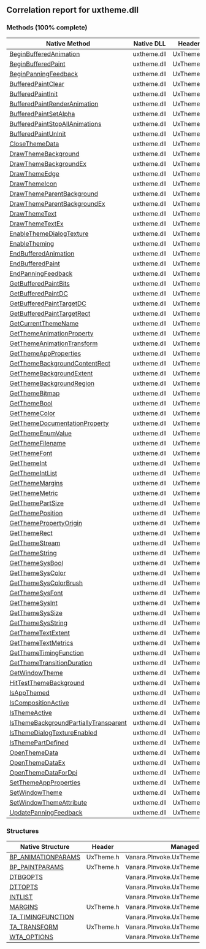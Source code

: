 ## Correlation report for uxtheme.dll  
### Methods (100% complete)  
Native Method | Native DLL | Header | Managed Method  
--- | --- | --- | ---  
[BeginBufferedAnimation](https://www.google.com/search?num=5&q=BeginBufferedAnimation+site%3Amsdn.microsoft.com) | uxtheme.dll | UxTheme.h | Vanara.PInvoke.UxTheme.BeginBufferedAnimation  
[BeginBufferedPaint](https://www.google.com/search?num=5&q=BeginBufferedPaint+site%3Amsdn.microsoft.com) | uxtheme.dll | UxTheme.h | Vanara.PInvoke.UxTheme.BeginBufferedPaint  
[BeginPanningFeedback](https://www.google.com/search?num=5&q=BeginPanningFeedback+site%3Amsdn.microsoft.com) | uxtheme.dll | UxTheme.h | Vanara.PInvoke.UxTheme.BeginPanningFeedback  
[BufferedPaintClear](https://www.google.com/search?num=5&q=BufferedPaintClear+site%3Amsdn.microsoft.com) | uxtheme.dll | UxTheme.h | Vanara.PInvoke.UxTheme.BufferedPaintClear  
[BufferedPaintInit](https://www.google.com/search?num=5&q=BufferedPaintInit+site%3Amsdn.microsoft.com) | uxtheme.dll | UxTheme.h | Vanara.PInvoke.UxTheme.BufferedPaintInit  
[BufferedPaintRenderAnimation](https://www.google.com/search?num=5&q=BufferedPaintRenderAnimation+site%3Amsdn.microsoft.com) | uxtheme.dll | UxTheme.h | Vanara.PInvoke.UxTheme.BufferedPaintRenderAnimation  
[BufferedPaintSetAlpha](https://www.google.com/search?num=5&q=BufferedPaintSetAlpha+site%3Amsdn.microsoft.com) | uxtheme.dll | UxTheme.h | Vanara.PInvoke.UxTheme.BufferedPaintSetAlpha  
[BufferedPaintStopAllAnimations](https://www.google.com/search?num=5&q=BufferedPaintStopAllAnimations+site%3Amsdn.microsoft.com) | uxtheme.dll | UxTheme.h | Vanara.PInvoke.UxTheme.BufferedPaintStopAllAnimations  
[BufferedPaintUnInit](https://www.google.com/search?num=5&q=BufferedPaintUnInit+site%3Amsdn.microsoft.com) | uxtheme.dll | UxTheme.h | Vanara.PInvoke.UxTheme.BufferedPaintUnInit  
[CloseThemeData](https://www.google.com/search?num=5&q=CloseThemeData+site%3Amsdn.microsoft.com) | uxtheme.dll | UxTheme.h | Vanara.PInvoke.UxTheme.CloseThemeData  
[DrawThemeBackground](https://www.google.com/search?num=5&q=DrawThemeBackground+site%3Amsdn.microsoft.com) | uxtheme.dll | UxTheme.h | Vanara.PInvoke.UxTheme.DrawThemeBackground  
[DrawThemeBackgroundEx](https://www.google.com/search?num=5&q=DrawThemeBackgroundEx+site%3Amsdn.microsoft.com) | uxtheme.dll | UxTheme.h | Vanara.PInvoke.UxTheme.DrawThemeBackgroundEx  
[DrawThemeEdge](https://www.google.com/search?num=5&q=DrawThemeEdge+site%3Amsdn.microsoft.com) | uxtheme.dll | UxTheme.h | Vanara.PInvoke.UxTheme.DrawThemeEdge  
[DrawThemeIcon](https://www.google.com/search?num=5&q=DrawThemeIcon+site%3Amsdn.microsoft.com) | uxtheme.dll | UxTheme.h | Vanara.PInvoke.UxTheme.DrawThemeIcon  
[DrawThemeParentBackground](https://www.google.com/search?num=5&q=DrawThemeParentBackground+site%3Amsdn.microsoft.com) | uxtheme.dll | UxTheme.h | Vanara.PInvoke.UxTheme.DrawThemeParentBackground  
[DrawThemeParentBackgroundEx](https://www.google.com/search?num=5&q=DrawThemeParentBackgroundEx+site%3Amsdn.microsoft.com) | uxtheme.dll | UxTheme.h | Vanara.PInvoke.UxTheme.DrawThemeParentBackgroundEx  
[DrawThemeText](https://www.google.com/search?num=5&q=DrawThemeText+site%3Amsdn.microsoft.com) | uxtheme.dll | UxTheme.h | Vanara.PInvoke.UxTheme.DrawThemeText  
[DrawThemeTextEx](https://www.google.com/search?num=5&q=DrawThemeTextEx+site%3Amsdn.microsoft.com) | uxtheme.dll | UxTheme.h | Vanara.PInvoke.UxTheme.DrawThemeTextEx  
[EnableThemeDialogTexture](https://www.google.com/search?num=5&q=EnableThemeDialogTexture+site%3Amsdn.microsoft.com) | uxtheme.dll | UxTheme.h | Vanara.PInvoke.UxTheme.EnableThemeDialogTexture  
[EnableTheming](https://www.google.com/search?num=5&q=EnableTheming+site%3Amsdn.microsoft.com) | uxtheme.dll | UxTheme.h | Vanara.PInvoke.UxTheme.EnableTheming  
[EndBufferedAnimation](https://www.google.com/search?num=5&q=EndBufferedAnimation+site%3Amsdn.microsoft.com) | uxtheme.dll | UxTheme.h | Vanara.PInvoke.UxTheme.EndBufferedAnimation  
[EndBufferedPaint](https://www.google.com/search?num=5&q=EndBufferedPaint+site%3Amsdn.microsoft.com) | uxtheme.dll | UxTheme.h | Vanara.PInvoke.UxTheme.EndBufferedPaint  
[EndPanningFeedback](https://www.google.com/search?num=5&q=EndPanningFeedback+site%3Amsdn.microsoft.com) | uxtheme.dll | UxTheme.h | Vanara.PInvoke.UxTheme.EndPanningFeedback  
[GetBufferedPaintBits](https://www.google.com/search?num=5&q=GetBufferedPaintBits+site%3Amsdn.microsoft.com) | uxtheme.dll | UxTheme.h | Vanara.PInvoke.UxTheme.GetBufferedPaintBits  
[GetBufferedPaintDC](https://www.google.com/search?num=5&q=GetBufferedPaintDC+site%3Amsdn.microsoft.com) | uxtheme.dll | UxTheme.h | Vanara.PInvoke.UxTheme.GetBufferedPaintDC  
[GetBufferedPaintTargetDC](https://www.google.com/search?num=5&q=GetBufferedPaintTargetDC+site%3Amsdn.microsoft.com) | uxtheme.dll | UxTheme.h | Vanara.PInvoke.UxTheme.GetBufferedPaintTargetDC  
[GetBufferedPaintTargetRect](https://www.google.com/search?num=5&q=GetBufferedPaintTargetRect+site%3Amsdn.microsoft.com) | uxtheme.dll | UxTheme.h | Vanara.PInvoke.UxTheme.GetBufferedPaintTargetRect  
[GetCurrentThemeName](https://www.google.com/search?num=5&q=GetCurrentThemeName+site%3Amsdn.microsoft.com) | uxtheme.dll | UxTheme.h | Vanara.PInvoke.UxTheme.GetCurrentThemeName  
[GetThemeAnimationProperty](https://www.google.com/search?num=5&q=GetThemeAnimationProperty+site%3Amsdn.microsoft.com) | uxtheme.dll | UxTheme.h | Vanara.PInvoke.UxTheme.GetThemeAnimationProperty  
[GetThemeAnimationTransform](https://www.google.com/search?num=5&q=GetThemeAnimationTransform+site%3Amsdn.microsoft.com) | uxtheme.dll | UxTheme.h | Vanara.PInvoke.UxTheme.GetThemeAnimationTransform  
[GetThemeAppProperties](https://www.google.com/search?num=5&q=GetThemeAppProperties+site%3Amsdn.microsoft.com) | uxtheme.dll | UxTheme.h | Vanara.PInvoke.UxTheme.GetThemeAppProperties  
[GetThemeBackgroundContentRect](https://www.google.com/search?num=5&q=GetThemeBackgroundContentRect+site%3Amsdn.microsoft.com) | uxtheme.dll | UxTheme.h | Vanara.PInvoke.UxTheme.GetThemeBackgroundContentRect  
[GetThemeBackgroundExtent](https://www.google.com/search?num=5&q=GetThemeBackgroundExtent+site%3Amsdn.microsoft.com) | uxtheme.dll | UxTheme.h | Vanara.PInvoke.UxTheme.GetThemeBackgroundExtent  
[GetThemeBackgroundRegion](https://www.google.com/search?num=5&q=GetThemeBackgroundRegion+site%3Amsdn.microsoft.com) | uxtheme.dll | UxTheme.h | Vanara.PInvoke.UxTheme.GetThemeBackgroundRegion  
[GetThemeBitmap](https://www.google.com/search?num=5&q=GetThemeBitmap+site%3Amsdn.microsoft.com) | uxtheme.dll | UxTheme.h | Vanara.PInvoke.UxTheme.GetThemeBitmap  
[GetThemeBool](https://www.google.com/search?num=5&q=GetThemeBool+site%3Amsdn.microsoft.com) | uxtheme.dll | UxTheme.h | Vanara.PInvoke.UxTheme.GetThemeBool  
[GetThemeColor](https://www.google.com/search?num=5&q=GetThemeColor+site%3Amsdn.microsoft.com) | uxtheme.dll | UxTheme.h | Vanara.PInvoke.UxTheme.GetThemeColor  
[GetThemeDocumentationProperty](https://www.google.com/search?num=5&q=GetThemeDocumentationProperty+site%3Amsdn.microsoft.com) | uxtheme.dll | UxTheme.h | Vanara.PInvoke.UxTheme.GetThemeDocumentationProperty  
[GetThemeEnumValue](https://www.google.com/search?num=5&q=GetThemeEnumValue+site%3Amsdn.microsoft.com) | uxtheme.dll | UxTheme.h | Vanara.PInvoke.UxTheme.GetThemeEnumValue  
[GetThemeFilename](https://www.google.com/search?num=5&q=GetThemeFilename+site%3Amsdn.microsoft.com) | uxtheme.dll | UxTheme.h | Vanara.PInvoke.UxTheme.GetThemeFilename  
[GetThemeFont](https://www.google.com/search?num=5&q=GetThemeFont+site%3Amsdn.microsoft.com) | uxtheme.dll | UxTheme.h | Vanara.PInvoke.UxTheme.GetThemeFont  
[GetThemeInt](https://www.google.com/search?num=5&q=GetThemeInt+site%3Amsdn.microsoft.com) | uxtheme.dll | UxTheme.h | Vanara.PInvoke.UxTheme.GetThemeInt  
[GetThemeIntList](https://www.google.com/search?num=5&q=GetThemeIntList+site%3Amsdn.microsoft.com) | uxtheme.dll | UxTheme.h | Vanara.PInvoke.UxTheme.GetThemeIntList  
[GetThemeMargins](https://www.google.com/search?num=5&q=GetThemeMargins+site%3Amsdn.microsoft.com) | uxtheme.dll | UxTheme.h | Vanara.PInvoke.UxTheme.GetThemeMargins  
[GetThemeMetric](https://www.google.com/search?num=5&q=GetThemeMetric+site%3Amsdn.microsoft.com) | uxtheme.dll | UxTheme.h | Vanara.PInvoke.UxTheme.GetThemeMetric  
[GetThemePartSize](https://www.google.com/search?num=5&q=GetThemePartSize+site%3Amsdn.microsoft.com) | uxtheme.dll | UxTheme.h | Vanara.PInvoke.UxTheme.GetThemePartSize  
[GetThemePosition](https://www.google.com/search?num=5&q=GetThemePosition+site%3Amsdn.microsoft.com) | uxtheme.dll | UxTheme.h | Vanara.PInvoke.UxTheme.GetThemePosition  
[GetThemePropertyOrigin](https://www.google.com/search?num=5&q=GetThemePropertyOrigin+site%3Amsdn.microsoft.com) | uxtheme.dll | UxTheme.h | Vanara.PInvoke.UxTheme.GetThemePropertyOrigin  
[GetThemeRect](https://www.google.com/search?num=5&q=GetThemeRect+site%3Amsdn.microsoft.com) | uxtheme.dll | UxTheme.h | Vanara.PInvoke.UxTheme.GetThemeRect  
[GetThemeStream](https://www.google.com/search?num=5&q=GetThemeStream+site%3Amsdn.microsoft.com) | uxtheme.dll | UxTheme.h | Vanara.PInvoke.UxTheme.GetThemeStream  
[GetThemeString](https://www.google.com/search?num=5&q=GetThemeString+site%3Amsdn.microsoft.com) | uxtheme.dll | UxTheme.h | Vanara.PInvoke.UxTheme.GetThemeString  
[GetThemeSysBool](https://www.google.com/search?num=5&q=GetThemeSysBool+site%3Amsdn.microsoft.com) | uxtheme.dll | UxTheme.h | Vanara.PInvoke.UxTheme.GetThemeSysBool  
[GetThemeSysColor](https://www.google.com/search?num=5&q=GetThemeSysColor+site%3Amsdn.microsoft.com) | uxtheme.dll | UxTheme.h | Vanara.PInvoke.UxTheme.GetThemeSysColor  
[GetThemeSysColorBrush](https://www.google.com/search?num=5&q=GetThemeSysColorBrush+site%3Amsdn.microsoft.com) | uxtheme.dll | UxTheme.h | Vanara.PInvoke.UxTheme.GetThemeSysColorBrush  
[GetThemeSysFont](https://www.google.com/search?num=5&q=GetThemeSysFont+site%3Amsdn.microsoft.com) | uxtheme.dll | UxTheme.h | Vanara.PInvoke.UxTheme.GetThemeSysFont  
[GetThemeSysInt](https://www.google.com/search?num=5&q=GetThemeSysInt+site%3Amsdn.microsoft.com) | uxtheme.dll | UxTheme.h | Vanara.PInvoke.UxTheme.GetThemeSysInt  
[GetThemeSysSize](https://www.google.com/search?num=5&q=GetThemeSysSize+site%3Amsdn.microsoft.com) | uxtheme.dll | UxTheme.h | Vanara.PInvoke.UxTheme.GetThemeSysSize  
[GetThemeSysString](https://www.google.com/search?num=5&q=GetThemeSysString+site%3Amsdn.microsoft.com) | uxtheme.dll | UxTheme.h | Vanara.PInvoke.UxTheme.GetThemeSysString  
[GetThemeTextExtent](https://www.google.com/search?num=5&q=GetThemeTextExtent+site%3Amsdn.microsoft.com) | uxtheme.dll | UxTheme.h | Vanara.PInvoke.UxTheme.GetThemeTextExtent  
[GetThemeTextMetrics](https://www.google.com/search?num=5&q=GetThemeTextMetrics+site%3Amsdn.microsoft.com) | uxtheme.dll | UxTheme.h | Vanara.PInvoke.UxTheme.GetThemeTextMetrics  
[GetThemeTimingFunction](https://www.google.com/search?num=5&q=GetThemeTimingFunction+site%3Amsdn.microsoft.com) | uxtheme.dll | UxTheme.h | Vanara.PInvoke.UxTheme.GetThemeTimingFunction  
[GetThemeTransitionDuration](https://www.google.com/search?num=5&q=GetThemeTransitionDuration+site%3Amsdn.microsoft.com) | uxtheme.dll | UxTheme.h | Vanara.PInvoke.UxTheme.GetThemeTransitionDuration  
[GetWindowTheme](https://www.google.com/search?num=5&q=GetWindowTheme+site%3Amsdn.microsoft.com) | uxtheme.dll | UxTheme.h | Vanara.PInvoke.UxTheme.GetWindowTheme  
[HitTestThemeBackground](https://www.google.com/search?num=5&q=HitTestThemeBackground+site%3Amsdn.microsoft.com) | uxtheme.dll | UxTheme.h | Vanara.PInvoke.UxTheme.HitTestThemeBackground  
[IsAppThemed](https://www.google.com/search?num=5&q=IsAppThemed+site%3Amsdn.microsoft.com) | uxtheme.dll | UxTheme.h | Vanara.PInvoke.UxTheme.IsAppThemed  
[IsCompositionActive](https://www.google.com/search?num=5&q=IsCompositionActive+site%3Amsdn.microsoft.com) | uxtheme.dll | UxTheme.h | Vanara.PInvoke.UxTheme.IsCompositionActive  
[IsThemeActive](https://www.google.com/search?num=5&q=IsThemeActive+site%3Amsdn.microsoft.com) | uxtheme.dll | UxTheme.h | Vanara.PInvoke.UxTheme.IsThemeActive  
[IsThemeBackgroundPartiallyTransparent](https://www.google.com/search?num=5&q=IsThemeBackgroundPartiallyTransparent+site%3Amsdn.microsoft.com) | uxtheme.dll | UxTheme.h | Vanara.PInvoke.UxTheme.IsThemeBackgroundPartiallyTransparent  
[IsThemeDialogTextureEnabled](https://www.google.com/search?num=5&q=IsThemeDialogTextureEnabled+site%3Amsdn.microsoft.com) | uxtheme.dll | UxTheme.h | Vanara.PInvoke.UxTheme.IsThemeDialogTextureEnabled  
[IsThemePartDefined](https://www.google.com/search?num=5&q=IsThemePartDefined+site%3Amsdn.microsoft.com) | uxtheme.dll | UxTheme.h | Vanara.PInvoke.UxTheme.IsThemePartDefined  
[OpenThemeData](https://www.google.com/search?num=5&q=OpenThemeData+site%3Amsdn.microsoft.com) | uxtheme.dll | UxTheme.h | Vanara.PInvoke.UxTheme.OpenThemeData  
[OpenThemeDataEx](https://www.google.com/search?num=5&q=OpenThemeDataEx+site%3Amsdn.microsoft.com) | uxtheme.dll | UxTheme.h | Vanara.PInvoke.UxTheme.OpenThemeDataEx  
[OpenThemeDataForDpi](https://www.google.com/search?num=5&q=OpenThemeDataForDpi+site%3Amsdn.microsoft.com) | uxtheme.dll | UxTheme.h | Vanara.PInvoke.UxTheme.OpenThemeDataForDpi  
[SetThemeAppProperties](https://www.google.com/search?num=5&q=SetThemeAppProperties+site%3Amsdn.microsoft.com) | uxtheme.dll | UxTheme.h | Vanara.PInvoke.UxTheme.SetThemeAppProperties  
[SetWindowTheme](https://www.google.com/search?num=5&q=SetWindowTheme+site%3Amsdn.microsoft.com) | uxtheme.dll | UxTheme.h | Vanara.PInvoke.UxTheme.SetWindowTheme  
[SetWindowThemeAttribute](https://www.google.com/search?num=5&q=SetWindowThemeAttribute+site%3Amsdn.microsoft.com) | uxtheme.dll | UxTheme.h | Vanara.PInvoke.UxTheme.SetWindowThemeAttribute  
[UpdatePanningFeedback](https://www.google.com/search?num=5&q=UpdatePanningFeedback+site%3Amsdn.microsoft.com) | uxtheme.dll | UxTheme.h | Vanara.PInvoke.UxTheme.UpdatePanningFeedback  
### Structures  
Native Structure | Header | Managed Structure  
--- | --- | ---  
[BP_ANIMATIONPARAMS](https://www.google.com/search?num=5&q=BP_ANIMATIONPARAMS+site%3Amsdn.microsoft.com) | UxTheme.h | Vanara.PInvoke.UxTheme+BP_ANIMATIONPARAMS  
[BP_PAINTPARAMS](https://www.google.com/search?num=5&q=BP_PAINTPARAMS+site%3Amsdn.microsoft.com) | UxTheme.h | Vanara.PInvoke.UxTheme+BP_PAINTPARAMS  
[DTBGOPTS](https://www.google.com/search?num=5&q=DTBGOPTS+site%3Amsdn.microsoft.com) |  | Vanara.PInvoke.UxTheme+DTBGOPTS  
[DTTOPTS](https://www.google.com/search?num=5&q=DTTOPTS+site%3Amsdn.microsoft.com) |  | Vanara.PInvoke.UxTheme+DTTOPTS  
[INTLIST](https://www.google.com/search?num=5&q=INTLIST+site%3Amsdn.microsoft.com) |  | Vanara.PInvoke.UxTheme+INTLIST  
[MARGINS](https://www.google.com/search?num=5&q=MARGINS+site%3Amsdn.microsoft.com) | UxTheme.h | Vanara.PInvoke.UxTheme+MARGINS  
[TA_TIMINGFUNCTION](https://www.google.com/search?num=5&q=TA_TIMINGFUNCTION+site%3Amsdn.microsoft.com) |  | Vanara.PInvoke.UxTheme+TA_TIMINGFUNCTION  
[TA_TRANSFORM](https://www.google.com/search?num=5&q=TA_TRANSFORM+site%3Amsdn.microsoft.com) | UxTheme.h | Vanara.PInvoke.UxTheme+TA_TRANSFORM  
[WTA_OPTIONS](https://www.google.com/search?num=5&q=WTA_OPTIONS+site%3Amsdn.microsoft.com) |  | Vanara.PInvoke.UxTheme+WTA_OPTIONS  

